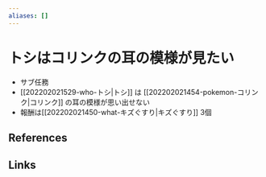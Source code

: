 ```yaml
---
aliases: []
---
```

# トシはコリンクの耳の模様が見たい

- サブ任務
- [[202202021529-who-トシ|トシ]] は [[202202021454-pokemon-コリンク|コリンク]] の耳の模様が思い出せない
- 報酬は[[202202021450-what-キズぐすり|キズぐすり]] 3個

## References



## Links


